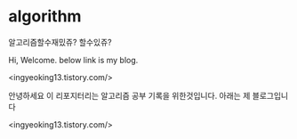 # algorithm
알고리즘할수재밌쥬? 할수있쥬?

Hi, Welcome.
below link is my blog.

<ingyeoking13.tistory.com/>

안녕하세요
이 리포지터리는 알고리즘 공부 기록을 위한것입니다.
아래는 제 블로그입니다

<ingyeoking13.tistory.com/>

